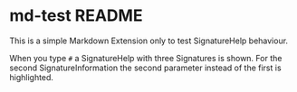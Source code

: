 # md-test README

This is a simple Markdown Extension only to test SignatureHelp behaviour.

When you type `#` a SignatureHelp with three Signatures is shown. 
For the second SignatureInformation the second parameter instead of the first is highlighted. 